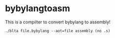 # bybylangtoasm
This is a compilter to convert bybylang to assembly!
```shell
./blta file.bybylang --aot=file assembly (no .s)
```
